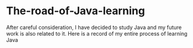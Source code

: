 # The-road-of-Java-learning
After careful consideration, I have decided to study Java and my future work is also related to it. Here is a record of my entire process of learning Java
